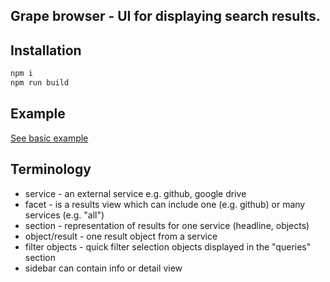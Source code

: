 ## Grape browser - UI for displaying search results.

## Installation

```bash
npm i
npm run build
```

## Example

[See basic example](examples/basic/index.html)

## Terminology

- service - an external service e.g. github, google drive
- facet - is a results view which can include one (e.g. github) or many services (e.g. "all")
- section - representation of results for one service (headline, objects)
- object/result - one result object from a service
- filter objects - quick filter selection objects displayed in the "queries" section
- sidebar can contain info or detail view

